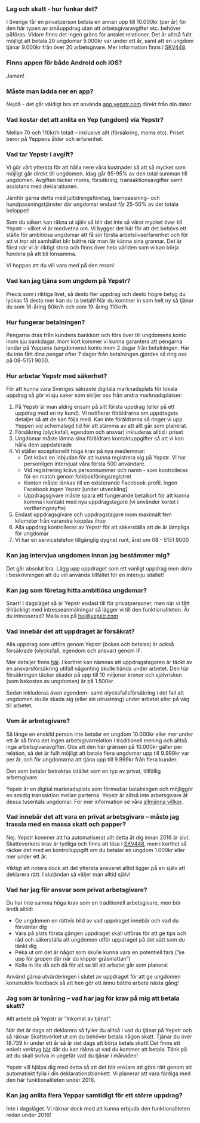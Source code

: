 ### Lag och skatt - hur funkar det?
I Sverige får en privatperson betala en annan upp till 10.000kr (per år) för den här typen av småuppdrag utan att arbetsgivaravgifter etc. behöver påföras. Vidare finns det ingen gräns för antalet relationer. Det är alltså fullt möjligt att betala 20 ungdomar 9.000kr var under ett år, samt att en ungdom tjänar 9.000kr från över 20 arbetsgivare. Mer information finns i [SKV448](http://www.skatteverket.se/download/18.3810a01c150939e893f20d5d/1453376648748/forenklad-arbetsgivardeklaration-for-privata-tjanster-skv448-utgava20.pdf).

### Finns appen för både Android och iOS?
Jamen!

### Måste man ladda ner en app?
Nejdå - det går väldigt bra att använda [app.yepstr.com](app.yepstr.com) direkt från din dator

### Vad kostar det att anlita en Yep (ungdom) via Yepstr?
Mellan 70 och 110kr/h totalt – inklusive allt (försäkring, moms etc). Priset beror på Yeppens ålder och erfarenhet.

### Vad tar Yepstr i avgift?

Vi gör vårt yttersta för att hålla nere våra kostnader så att så mycket som möjligt går direkt till ungdomen. Idag går 85-95% av den total summan till ungdomen. Avgiften täcker moms, försäkring, transaktionsavgifter samt assistans med deklarationen.

Jämför gärna detta med jultidningsföretag, barnpassning- och hundpassningstjänster där ungdomar endast får 25-50% av det totala beloppet!

Som du säkert kan räkna ut själv så blir det inte så värst mycket över till Yepstr – vilket vi är medvetna om. Vi bygger det här för att det behövs ett ställe för ambitiösa ungdomar att få sin första arbetslivserfarenhet och för att vi tror att samhället blir bättre när man lär känna sina grannar. Det är först när vi är riktigt stora och finns över hela världen som vi kan börja fundera på att bli lönsamma.

Vi hoppas att du vill vara med på den resan!

### Vad kan jag tjäna som ungdom på Yepstr?
Precis som i riktiga livet, så desto fler uppdrag och desto högre betyg du lyckas få desto mer kan du ta betalt!
När du kommer in som helt ny så tjänar du som 16-åring 80kr/h och som 19-åring 110kr/h.

### Hur fungerar betalningen?
Pengarna dras från kundens bankkort och förs över till ungdomens konto inom sju bankdagar. Inom kort kommer vi kunna garantera att pengarna landar på Yeppens (ungdomens) konto inom 2 dagar från betalningen. Har du inte fått dina pengar efter 7 dagar från betalningen gjordes så ring oss på 08-5151 9000.

### Hur arbetar Yepstr med säkerhet?
För att kunna vara Sveriges säkraste digitala marknadsplats för lokala uppdrag så gör vi sju saker som skiljer oss från andra marknadsplatser:

1. På Yepstr är man aldrig ensam på sitt första uppdrag (eller på ett uppdrag med en ny kund). Vi notifierar föräldrarna om uppdragets detaljer så att de kan följa med. Kan inte föräldrarna så ringer vi upp Yeppen vid schemalagd tid för att stämma av att allt går som planerat.
2. Försäkring (olycksfall, egendom och ansvar) inkluderas alltid i priset
3. Ungdomar måste lämna sina föräldrars kontaktuppgifter så att vi kan hålla dem uppdaterade
4. Vi ställer exceptionellt höga krav på nya medlemmar:
    - Det krävs en inbjudan för att kunna registrera sig på Yepstr. Vi har personligen intervjuat våra första 500 användare.
    - Vid registrering krävs personnummer och namn - som kontrolleras för en match genom folkbokföringsregistret
    - Konton måste länkas till en existerande Facebook-profil. Ingen Facebook ingen Yepstr [under utveckling]
    - Uppdragsgivare måste spara ett fungerande betalkort för att kunna komma i kontakt med nya uppdragstagare (vi använder kortet i verifieringssyfte)
5. Endast uppdragsgivare och uppdragstagare inom maximalt fem kilometer från varandra kopplas ihop
6. Alla uppdrag kontrolleras av Yepstr för att säkerställa att de är lämpliga för ungdomar
7. Vi har en servicetelefon tillgänglig dygnet runt, året om 08 - 5151 9000

### Kan jag intervjua ungdomen innan jag bestämmer mig?
Det går absolut bra. Lägg upp uppdraget som ett vanligt uppdrag men skriv i beskrivningen att du vill använda tillfället för en  intervju istället!

### Kan jag som företag hitta ambitiösa ungdomar?

Snart! I dagsläget så är Yepstr endast till för privatpersoner, men när vi fått tillräckligt med intresseanmälningar så lägger vi till den funktionaliteten. Är du intresserad? Maila oss på [hej@yepstr.com](mailto:hej@yepstr.com)

### Vad innebär det att uppdraget är försäkrat?

Alla uppdrag som utförs genom Yepstr (bokas och betalas) är också försäkrade (olycksfall, egendom och ansvar) genom IF.

Mer detaljer finns [här](https://app.yepstr.com/public/content/sv/villkorsbrev.pdf). I korthet kan nämnas att uppdragstagaren är täckt av en ansvarsförsäkring utifall någonting skulle hända under arbetet. Den här försäkringen täcker skador på upp till 10 miljoner kronor och självrisken (som bekostas av ungdomen) är på 1.500kr.

Sedan inkluderas även egendom- samt olycksfallsförsäkring i det fall att ungdomen skulle skada sig (eller sin utrustning) under arbetet eller på väg till arbetet.

### Vem är arbetsgivare?

Så länge en enskild person inte betalar en ungdom 10.000kr eller mer under ett år så finns det ingen arbetsgivarrelation i traditionell mening och alltså inga arbetsgivaravgifter. Obs att den här gränsen på 10.000kr gäller per relation, så det är fullt möjligt att betala flera ungdomar upp till 9.999kr var per år, och för ungdomarna att tjäna upp till 9.999kr från flera kunder.

Den som betalar betraktas istället som en typ av privat, tillfällig arbetsgivare.

Yepstr är en digital marknadsplats som förmedlar betalningen och möjliggör en smidig transaktion mellan parterna. Yepstr är alltså inte arbetsgivare åt dessa tusentals ungdomar. För mer information se våra [allmänna villkor](http://app.yepstr.com/termsOfUse).

### Vad innebär det att vara en privat arbetsgivare – måste jag trassla med en massa skatt och papper?

Nej. Yepstr kommer att ha automatiserat allt detta åt dig innan 2016 är slut. Skatteverkets krav är tydliga och finns att läsa i [SKV448](http://www.skatteverket.se/download/18.3810a01c150939e893f20d5d/1453376648748/forenklad-arbetsgivardeklaration-for-privata-tjanster-skv448-utgava20.pdf), men i korthet så räcker det med en kontrolluppgift om du betalar en ungdom 1.000kr eller mer under ett år. 

Viktigt att notera dock att det yttersta ansvaret alltid ligger på en själv att deklarera rätt. I slutändan så väljer man alltid själv!

### Vad har jag för ansvar som privat arbetsgivare?

Du har inte samma höga krav som en traditionell arbetsgivare, men bör ändå alltid:

- Ge ungdomen en rättvis bild av vad uppdraget innebär och vad du förväntar dig
- Vara på plats första gången uppdraget skall utföras för att ge tips och råd och säkerställa att ungdomen utför uppdraget på det sätt som du tänkt dig
- Peka ut om det är något som skulle kunna vara en potentiell fara (”se upp för gropen där när du klipper gräsmattan”)
- Kolla in lite då och då för att se till att arbetet går som planerat

Använd gärna utvärderingen i slutet av uppdraget för att ge ungdomen konstruktiv feedback så att hen gör ett ännu bättre arbete nästa gång!

### Jag som är tonåring – vad har jag för krav på mig att betala skatt?

Allt arbete på Yepstr är ”inkomst av tjänst”. 

När det är dags att deklarera så fyller du alltså i vad du tjänat på Yepstr och så räknar Skatteverket ut om du behöver betala någon skatt. Tjänar du över 18.739 kr under ett år så är det dags att börja betala skatt! Det finns ett enkelt verktyg [här](http://www.hurmycketskatt.se/) där du kan räkna ut vad du kommer att betala. Tänk på att du skall skriva in ungefär vad du tjänar i månaden!

Yepstr vill hjälpa dig med detta så att det blir enklare att göra rätt genom att automatiskt fylla i din deklarationsblankett. Vi planerar att vara färdiga med den här funktionaliteten under 2016.

### Kan jag anlita flera Yeppar samtidigt för ett större uppdrag?

Inte i dagsläget. Vi räknar dock med att kunna erbjuda den funktionaliteten redan under 2016!
